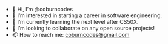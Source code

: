 - 👋 Hi, I’m @coburncodes
- 👀 I’m interested in starting a career in software engineering.
- 🌱 I’m currently learning the next level after CS50X.
- 💞️ I’m looking to collaborate on any open source projects!
- 📫 How to reach me: coburncodes@gmail.com

<!---
coburncodes/coburncodes is a ✨ special ✨ repository because its `README.md` (this file) appears on your GitHub profile.
You can click the Preview link to take a look at your changes.
--->
